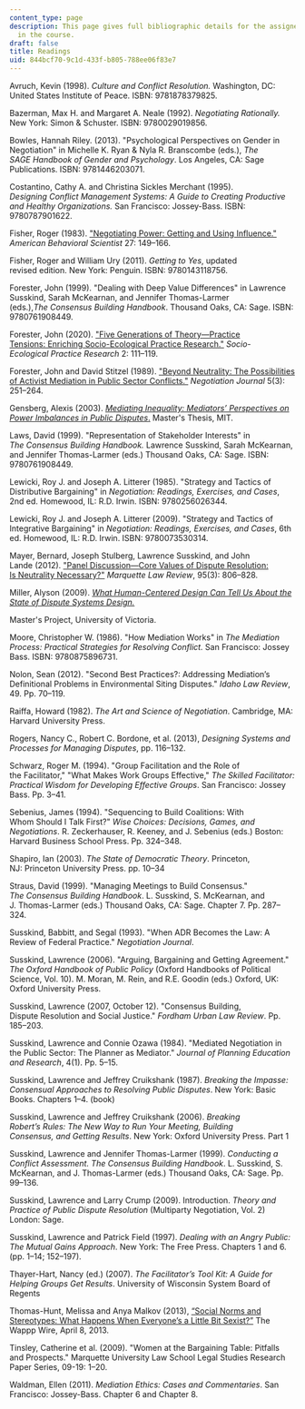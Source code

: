 ```yaml
---
content_type: page
description: This page gives full bibliographic details for the assigned readings
  in the course.
draft: false
title: Readings
uid: 844bcf70-9c1d-433f-b805-788ee06f83e7
---
```

Avruch, Kevin (1998). *Culture and Conflict Resolution.* Washington, DC: United States Institute of Peace. ISBN: 9781878379825.

Bazerman, Max H. and Margaret A. Neale (1992). *Negotiating Rationally.* New York: Simon & Schuster. ISBN: 9780029019856.

Bowles, Hannah Riley. (2013). "Psychological Perspectives on Gender in Negotiation" in Michelle K. Ryan & Nyla R. Branscombe (eds.), *The SAGE Handbook of Gender and Psychology*. Los Angeles, CA: Sage Publications. ISBN: 9781446203071.

Costantino, Cathy A. and Christina Sickles Merchant (1995). *Designing Conflict Management Systems: A Guide to Creating Productive and Healthy Organizations.* San Francisco: Jossey-Bass. ISBN: 9780787901622.

Fisher, Roger (1983). ["Negotiating Power: Getting and Using Influence."](https://journals.sagepub.com/doi/10.1177/000276483027002004) *American Behavioral Scientist* 27: 149–166.

Fisher, Roger and William Ury (2011). *Getting to Yes*, updated revised edition. New York: Penguin. ISBN: 9780143118756.

Forester, John (1999). "Dealing with Deep Value Differences" in Lawrence Susskind, Sarah McKearnan, and Jennifer Thomas-Larmer (eds.),*The Consensus Building Handbook*. Thousand Oaks, CA: Sage. ISBN: 9780761908449.

Forester, John (2020). ["Five Generations of Theory—Practice Tensions: Enriching Socio-Ecological Practice Research."](https://link.springer.com/article/10.1007/s42532-019-00033-3) *Socio-Ecological Practice Research* 2: 111–119.

Forester, John and David Stitzel (1989). ["Beyond Neutrality: The Possibilities of Activist Mediation in Public Sector Conflicts."](https://onlinelibrary.wiley.com/doi/10.1111/j.1571-9979.1989.tb00521.x) *Negotiation Journal* 5(3): 251–264.

Gensberg, Alexis (2003). [*Mediating Inequality: Mediators’ Perspectives on Power Imbalances in Public Disputes*.](https://dspace.mit.edu/handle/1721.1/66400) Master's Thesis, MIT.

Laws, David (1999). "Representation of Stakeholder Interests" in *The Consensus Building Handbook.* Lawrence Susskind, Sarah McKearnan, and Jennifer Thomas-Larmer (eds.) Thousand Oaks, CA: Sage. ISBN: 9780761908449.

Lewicki, Roy J. and Joseph A. Litterer (1985). "Strategy and Tactics of Distributive Bargaining" in *Negotiation: Readings, Exercises, and Cases*, 2nd ed. Homewood, IL: R.D. Irwin. ISBN: 9780256026344.

Lewicki, Roy J. and Joseph A. Litterer (2009). "Strategy and Tactics of Integrative Bargaining" in *Negotiation: Readings, Exercises, and Cases*, 6th ed. Homewood, IL: R.D. Irwin. ISBN: 9780073530314.

Mayer, Bernard, Joseph Stulberg, Lawrence Susskind, and John Lande (2012). ["Panel Discussion—Core Values of Dispute Resolution: Is Neutrality Necessary?"](https://scholarship.law.marquette.edu/mulr/vol95/iss3/4/) *Marquette Law Review*, 95(3): 806–828. 

Miller, Alyson (2009). [*What Human-Centered Design Can Tell Us About the State of Dispute Systems Design.*](https://dspace.library.uvic.ca/handle/1828/10882) 

Master's Project, University of Victoria.

Moore, Christopher W. (1986). "How Mediation Works" in *The Mediation Process: Practical Strategies for Resolving Conflict.* San Francisco: Jossey Bass. ISBN: 9780875896731.

Nolon, Sean (2012). "Second Best Practices?: Addressing Mediation’s Definitional Problems in Environmental Siting Disputes." *Idaho Law Review*, 49. Pp. 70–119.

Raiffa, Howard (1982). *The Art and Science of Negotiation*. Cambridge, MA: Harvard University Press.

Rogers, Nancy C., Robert C. Bordone, et al. (2013), *Designing Systems and Processes for Managing Disputes*, pp. 116–132.

Schwarz, Roger M. (1994). "Group Facilitation and the Role of the Facilitator," "What Makes Work Groups Effective," *The Skilled Facilitator: Practical Wisdom for Developing Effective Groups*. San Francisco: Jossey Bass. Pp. 3–41.

Sebenius, James (1994). "Sequencing to Build Coalitions: With Whom Should I Talk First?" *Wise Choices: Decisions, Games, and Negotiations*. R. Zeckerhauser, R. Keeney, and J. Sebenius (eds.) Boston: Harvard Business School Press. Pp. 324–348.

Shapiro, Ian (2003). *The State of Democratic Theory*. Princeton, NJ: Princeton University Press. pp. 10–34

Straus, David (1999). "Managing Meetings to Build Consensus." *The Consensus Building Handbook*. L. Susskind, S. McKearnan, and J. Thomas-Larmer (eds.) Thousand Oaks, CA: Sage. Chapter 7. Pp. 287–324.

Susskind, Babbitt, and Segal (1993). "When ADR Becomes the Law: A Review of Federal Practice." *Negotiation Journal*.

Susskind, Lawrence (2006). "Arguing, Bargaining and Getting Agreement." *The Oxford Handbook of Public Policy* (Oxford Handbooks of Political Science, Vol. 10). M. Moran, M. Rein, and R.E. Goodin (eds.) Oxford, UK: Oxford University Press.

Susskind, Lawrence (2007, October 12). "Consensus Building, Dispute Resolution and Social Justice." *Fordham Urban Law Review*. Pp. 185–203.

Susskind, Lawrence and Connie Ozawa (1984). "Mediated Negotiation in the Public Sector: The Planner as Mediator." *Journal of Planning Education and Research*, 4(1). Pp. 5–15.

Susskind, Lawrence and Jeffrey Cruikshank (1987). *Breaking the Impasse: Consensual Approaches to Resolving Public Disputes*. New York: Basic Books. Chapters 1–4. (book) 

Susskind, Lawrence and Jeffrey Cruikshank (2006). *Breaking Robert’s Rules: The New Way to Run Your Meeting, Building Consensus, and Getting Results*. New York: Oxford University Press. Part 1

Susskind, Lawrence and Jennifer Thomas-Larmer (1999). *Conducting a Conflict Assessment. The Consensus Building Handbook*. L. Susskind, S. McKearnan, and J. Thomas-Larmer (eds.) Thousand Oaks, CA: Sage. Pp. 99–136.

Susskind, Lawrence and Larry Crump (2009). Introduction. *Theory and Practice of Public Dispute Resolution* (Multiparty Negotiation, Vol. 2) London: Sage.

Susskind, Lawrence and Patrick Field (1997). *Dealing with an Angry Public: The Mutual Gains Approach*. New York: The Free Press. Chapters 1 and 6. (pp. 1–14; 152–197).

Thayer-Hart, Nancy (ed.) (2007). *The Facilitator’s Tool Kit: A Guide for Helping Groups Get Results*. University of Wisconsin System Board of Regents

Thomas-Hunt, Melissa and Anya Malkov (2013), [“Social Norms and Stereotypes: What Happens When Everyone’s a Little Bit Sexist?”](http://wapppwire.blogspot.com/2013/04/social-norms-and-stereotypes-what.html) The Wappp Wire, April 8, 2013.

Tinsley, Catherine et al. (2009). "Women at the Bargaining Table: Pitfalls and Prospects." Marquette University Law School Legal Studies Research Paper Series, 09-19: 1–20.

Waldman, Ellen (2011). *Mediation Ethics: Cases and Commentaries*. San Francisco: Jossey-Bass. Chapter 6 and Chapter 8.